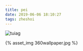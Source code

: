 ```yaml
---
title: pei
date: 2019-06-06 18:10:27
tags: zheshoi
---
```


![tuiag](360wallpaper.jpg)

 {% asset_img 360wallpaper.jpg %}
